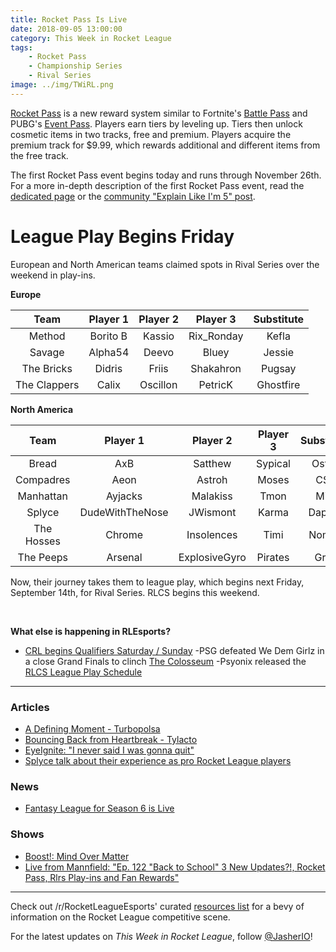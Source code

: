 ```yaml
---
title: Rocket Pass Is Live
date: 2018-09-05 13:00:00
category: This Week in Rocket League
tags:
    - Rocket Pass
    - Championship Series
    - Rival Series
image: ../img/TWiRL.png
---
```


[Rocket Pass](https://www.rocketleague.com/news/rocket-pass-a-closer-look/) is a new reward system similar to Fortnite's [Battle Pass](https://www.epicgames.com/fortnite/en-US/battle-pass/season-5) and PUBG's [Event Pass](https://www.eurogamer.net/articles/2018-06-22-pubg-season-event-pass-cost-rewards-5414). Players earn tiers by leveling up. Tiers then unlock cosmetic items in two tracks, free and premium. Players acquire the premium track for \$9.99, which rewards additional and different items from the free track.

The first Rocket Pass event begins today and runs through November 26th. For a more in-depth description of the first Rocket Pass event, read the [dedicated page](https://www.rocketleague.com/game-info/rocketpass/rocket-pass-1/) or the [community "Explain Like I'm 5" post](https://www.reddit.com/r/RocketLeague/comments/9bx5vv/rocket_pass_explain_like_im_5_edition/).

# League Play Begins Friday

European and North American teams claimed spots in Rival Series over the weekend in play-ins.

**Europe**

|     Team     | Player 1 | Player 2 |  Player 3  | Substitute |
| :----------: | :------: | :------: | :--------: | :--------: |
|    Method    | Borito B |  Kassio  | Rix_Ronday |   Kefla    |
|    Savage    | Alpha54  |  Deevo   |   Bluey    |   Jessie   |
|  The Bricks  |  Didris  |  Friis   | Shakahron  |   Pugsay   |
| The Clappers |  Calix   | Oscillon |  PetricK   | Ghostfire  |

**North America**

|    Team    |    Player 1     |   Player 2    | Player 3 | Substitute |
| :--------: | :-------------: | :-----------: | :------: | :--------: |
|   Bread    |       AxB       |    Satthew    | Sypical  |   Ostyn    |
| Compadres  |      Aeon       |    Astroh     |  Moses   |    CS3     |
| Manhattan  |     Ayjacks     |   Malakiss    |   Tmon   |    Mist    |
|   Splyce   | DudeWithTheNose |   JWismont    |  Karma   |   Dappur   |
| The Hosses |     Chrome      |  Insolences   |   Timi   |   Nomad    |
| The Peeps  |     Arsenal     | ExplosiveGyro | Pirates  |    Gray    |

Now, their journey takes them to league play, which begins next Friday, September 14th, for Rival Series. RLCS begins this weekend.

&nbsp;

**What else is happening in RLEsports?**

- [CRL begins Qualifiers Saturday / Sunday](https://www.rocketleagueesports.com/news/collegiate-rocket-league-is-back-in-session-/)
-PSG defeated We Dem Girlz in a close Grand Finals to clinch [The Colosseum](https://liquipedia.net/rocketleague/Rewind_Gaming/The_Colosseum)
-Psyonix released the [RLCS League Play Schedule](https://twitter.com/RLEsports/status/1037053818121347072)

---

### Articles

- [A Defining Moment - Turbopolsa](https://www.theplayerslobby.com/2473/a-defining-moment-turbopolsa-team-dignitas-rocket-league-worlds/#.3pn1xHrDPv)
- [Bouncing Back from Heartbreak - Tylacto](https://www.theplayerslobby.com/2315/bouncing-back-from-heartbreak-by-tylacto-secret/#.o73yQEuzhM)
- [EyeIgnite: "I never said I was gonna quit"](https://rocketeers.gg/eyeignite-interview-fortnite-rocket-league-meta/)
- [Splyce talk about their experience as pro Rocket League players](http://www.dailymail.co.uk/sport/esports/article-6115297/Splyce-talk-experiences-pro-Rocket-League-players.html)

### News

- [Fantasy League for Season 6 is Live](https://www.reddit.com/r/RocketLeagueEsports/comments/9czp4o/rlg_fantasy_league_is_now_live/)

### Shows

- [Boost!: Mind Over Matter](https://www.youtube.com/watch?v=BLIizG4SWuU)
- [Live from Mannfield: "Ep. 122 "Back to School" 3 New Updates?!, Rocket Pass, Rlrs Play-ins and Fan Rewards"](http://www.lfmannfield.com/episodes/2018/9/4/ep-122-back-to-school-3-new-updates-rocket-pass-rlrs-play-ins-and-fan-rewards)

---

Check out /r/RocketLeagueEsports' curated [resources list](https://www.reddit.com/r/RocketLeagueEsports/wiki/links) for a bevy of information on the Rocket League competitive scene.

For the latest updates on _This Week in Rocket League_, follow [@JasherIO](https://twitter.com/JasherIO)!

